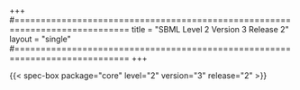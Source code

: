 +++
#============================================================================
title  = "SBML Level 2 Version 3 Release 2"
layout = "single"
#============================================================================
+++

{{< spec-box package="core" level="2" version="3" release="2" >}}


